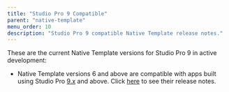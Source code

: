 ```yaml
---
title: "Studio Pro 9 Compatible"
parent: "native-template"
menu_order: 10
description: "Studio Pro 9 compatible Native Template release notes."
---
```


These are the current Native Template versions for Studio Pro 9 in active development:

* Native Template versions 6 and above are compatible with apps built using Studio Pro [9.x](/releasenotes/studio-pro/9.0) and above. Click [here](nt-6-rn) to see their release notes. 


